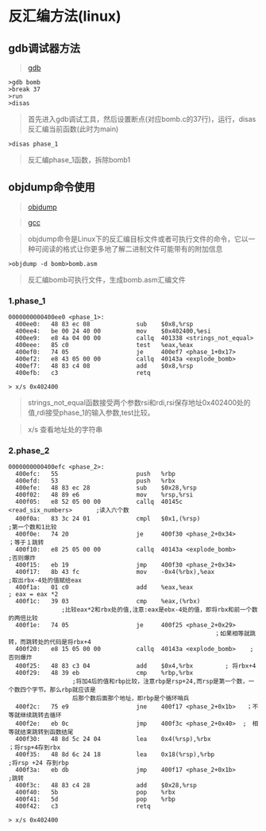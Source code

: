 # 反汇编方法(linux)
## gdb调试器方法

> [gdb](https://man.linuxde.net/objdump)
```
>gdb bomb 
>break 37
>run
>disas
```
> 首先进入gdb调试工具，然后设置断点(对应bomb.c的37行)，运行，disas反汇编当前函数(此时为main)
```
>disas phase_1
```
> 反汇编phase_1函数，拆除bomb1

## objdump命令使用

> [objdump](https://man.linuxde.net/objdump)

> [gcc](https://man.linuxde.net/gcc)

> objdump命令是Linux下的反汇编目标文件或者可执行文件的命令，它以一种可阅读的格式让你更多地了解二进制文件可能带有的附加信息
```
>objdump -d bomb>bomb.asm
```

> 反汇编bomb可执行文件，生成bomb.asm汇编文件



### 1.phase_1

```
0000000000400ee0 <phase_1>:
  400ee0:   48 83 ec 08             sub    $0x8,%rsp
  400ee4:   be 00 24 40 00          mov    $0x402400,%esi
  400ee9:   e8 4a 04 00 00          callq  401338 <strings_not_equal>
  400eee:   85 c0                   test   %eax,%eax
  400ef0:   74 05                   je     400ef7 <phase_1+0x17>
  400ef2:   e8 43 05 00 00          callq  40143a <explode_bomb>
  400ef7:   48 83 c4 08             add    $0x8,%rsp
  400efb:   c3                      retq   
```

```
> x/s 0x402400 
```

> strings_not_equal函数接受两个参数rsi和rdi,rsi保存地址0x402400处的值,rdi接受phase_1的输入参数,test比较。 

> x/s 查看地址处的字符串



### 2.phase_2

```
0000000000400efc <phase_2>:
  400efc:   55                      push   %rbp
  400efd:   53                      push   %rbx
  400efe:   48 83 ec 28             sub    $0x28,%rsp
  400f02:   48 89 e6                mov    %rsp,%rsi
  400f05:   e8 52 05 00 00          callq  40145c <read_six_numbers>　　　　;读入六个数
  400f0a:   83 3c 24 01             cmpl   $0x1,(%rsp)　　　　　　　　　　  ;第一个数和1比较
  400f0e:   74 20                   je     400f30 <phase_2+0x34>                        ；等于１跳转
  400f10:   e8 25 05 00 00          callq  40143a <explode_bomb>                      ;否则爆炸
  400f15:   eb 19                   jmp    400f30 <phase_2+0x34>
  400f17:   8b 43 fc                mov    -0x4(%rbx),%eax                     ;取出rbx-4处的值赋给eax
  400f1a:   01 c0                   add    %eax,%eax                               ; eax = eax *2
  400f1c:   39 03                   cmp    %eax,(%rbx)                                        
　　　　　　　　　;比较eax*2和rbx处的值,注意:eax是ebx-4处的值，即将rbx和前一个数的两倍比较
  400f1e:   74 05                   je     400f25 <phase_2+0x29>
　　　　　　                                                ；如果相等就跳转，而跳转处的代码是将rbx+4
  400f20:   e8 15 05 00 00          callq  40143a <explode_bomb>    ;否则爆炸
  400f25:   48 83 c3 04             add    $0x4,%rbx         ; 将rbx+4
  400f29:   48 39 eb                cmp    %rbp,%rbx      
                  ;将加4后的值和rbp比较，注意rbp是rsp+24,而rsp是第一个数，一个数四个字节。那么rbp就应该是
                  后那个数后面那个地址，即rbp是个循环哨兵
  400f2c:   75 e9                   jne    400f17 <phase_2+0x1b>   ；不等就继续跳转去循环
  400f2e:   eb 0c                   jmp    400f3c <phase_2+0x40>  ;　相等就结束跳转到函数结尾
  400f30:   48 8d 5c 24 04          lea    0x4(%rsp),%rbx                                       ；将rsp+4存到rbx
  400f35:   48 8d 6c 24 18          lea    0x18(%rsp),%rbp                                       ;将rsp +24 存到rbp
  400f3a:   eb db                   jmp    400f17 <phase_2+0x1b>                         ;跳转
  400f3c:   48 83 c4 28             add    $0x28,%rsp
  400f40:   5b                      pop    %rbx
  400f41:   5d                      pop    %rbp
  400f42:   c3                      retq   
```

```
> x/s 0x402400 
```

